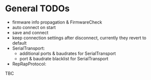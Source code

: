 # General TODOs

  * firmware info propagation & FirmwareCheck
  * auto connect on start
  * save and connect
  * keep connection settings after disconnect, currently they revert to default
  * SerialTransport:
    * additional ports & baudrates for SerialTransport
    * port & baudrate blacklist for SerialTransport
  * RepRapProtocol:

TBC
